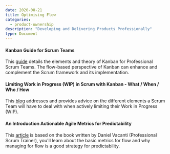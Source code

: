 ```yaml
---
date: 2020-08-21
title: Optimising Flow
categories:
  - product-ownership
description: "Developing and Delivering Products Professionally"
type: Document
---
```

#### Kanban Guide for Scrum Teams
This [guide](https://www.scrum.org/resources/kanban-guide-scrum-teams) details the elements and theory of Kanban for Professional Scrum Teams. The flow-based perspective of Kanban can enhance and complement the Scrum framework and its implementation.

#### Limiting Work in Progress (WIP) in Scrum with Kanban - What / When / Who / How
This [blog](https://www.scrum.org/resources/blog/limiting-work-progress-wip-scrum-kanban-what-when-who-how) addresses and provides advice on the different elements a Scrum Team will have to deal with when actively limiting their Work in Progress (WIP).

#### An Introduction Actionable Agile Metrics for Predictability
This [article](https://www.amazon.com/Actionable-Agile-Metrics-Predictability-Introduction/dp/098643633X/) is based on the book written by Daniel Vacanti (Professional Scrum Trainer), you'll learn about the basic metrics for flow and why managing for flow is a good strategy for predictability.
